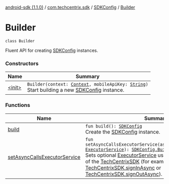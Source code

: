 [android-sdk (1.1.0)](../../../index.md) / [com.techcentrix.sdk](../../index.md) / [SDKConfig](../index.md) / [Builder](./index.md)

# Builder

`class Builder`

Fluent API for creating [SDKConfig](../index.md) instances.

### Constructors

| Name | Summary |
|---|---|
| [&lt;init&gt;](-init-.md) | `Builder(context: `[`Context`](https://developer.android.com/reference/android/content/Context.html)`, mobileApiKey: `[`String`](https://kotlinlang.org/api/latest/jvm/stdlib/kotlin/-string/index.html)`)`<br>Start building a new [SDKConfig](../index.md) instance. |

### Functions

| Name | Summary |
|---|---|
| [build](build.md) | `fun build(): `[`SDKConfig`](../index.md)<br>Create the [SDKConfig](../index.md) instance. |
| [setAsyncCallsExecutorService](set-async-calls-executor-service.md) | `fun setAsyncCallsExecutorService(asyncCallsExecutorService: `[`ExecutorService`](https://developer.android.com/reference/java/util/concurrent/ExecutorService.html)`): `[`SDKConfig.Builder`](./index.md)<br>Sets optional [ExecutorService](https://developer.android.com/reference/java/util/concurrent/ExecutorService.html) used to execute async calls of the [TechCentrixSDK](../../-tech-centrix-s-d-k/index.md) (for example [TechCentrixSDK.signInAsync](../../-tech-centrix-s-d-k/sign-in-async.md) or [TechCentrixSDK.signOutAsync](../../-tech-centrix-s-d-k/sign-out-async.md)). |
